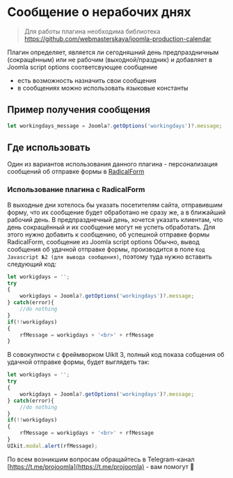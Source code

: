 # Сообщение о нерабочих днях

> Для работы плагина необходима библиотека https://github.com/webmasterskaya/joomla-production-calendar

Плагин определяет, является ли сегодняшний день предпраздничным (сокращённым) или не рабочим (выходной/праздник) и добавляет в Joomla script options соответсвующее сообщение

- есть возможность назначить свои сообщения
- в сообщениях можно использовать языковые константы

## Пример получения сообщения
```js
let workingdays_message = Joomla?.getOptions('workingdays')?.message;
```

## Где использовать
Один из вариантов использования данного плагина - персонализация сообщений об отправке формы в [RadicalForm](https://github.com/Delo-Design/radicalform)

### Использование плагина с RadicalForm
В выходные дни хотелось бы указать посетителям сайта, отправившим форму, что их сообщение будет обработано не сразу же, а в ближайший рабочий день. 
В предпразднечный день, хочется указать клиентам, что день сокращённый и их сообщение могут не успеть обработать.
Для этого нужно добавить к сообщению, об успешной отправке формы RadicalForm, сообщение из Joomla script options
Обычно, вывод сообщения об удачной отправке формы, производится в поле `Код Javascript №2 (для вывода сообщения)`, поэтому туда нужно вставить следующий код:
```js
let workigdays = '';
try
{
	workigdays = Joomla?.getOptions('workingdays')?.message;
} catch(error){
	//do nothing
}
if(!!workigdays)
{
	rfMessage = workigdays + '<br>' + rfMessage
}
```

В совокупности с фреймворком Uikit 3, полный код показа собщения об удачной отправке формы, будет выглядеть так:
```js
let workigdays = '';
try
{
	workigdays = Joomla?.getOptions('workingdays')?.message;
} catch(error){
	//do nothing
}
if(!!workigdays)
{
	rfMessage = workigdays + '<br>' + rfMessage
}
UIkit.modal.alert(rfMessage);
```

По всем возникшим вопросам обращайтесь в Telegram-канал [https://t.me/projoomla](https://t.me/projoomla) - вам помогут 🙌